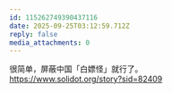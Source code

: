 ```yaml
---
id: 115262749390437116
date: 2025-09-25T03:12:59.712Z
reply: false
media_attachments: 0
---
```


<p>很简单，屏蔽中国「白嫖怪」就行了。<br><a href="https://www.solidot.org/story?sid=82409" target="_blank" rel="nofollow noopener" translate="no"><span class="invisible">https://www.</span><span class="">solidot.org/story?sid=82409</span><span class="invisible"></span></a></p>
